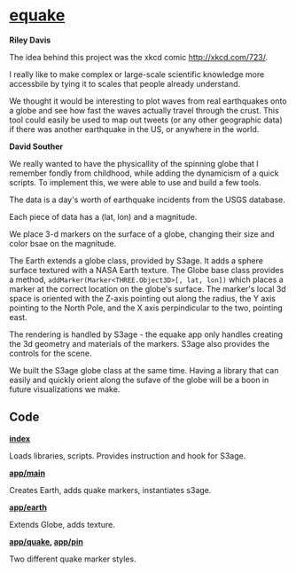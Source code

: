 # [equake](http://equake.souther.co)


**Riley Davis**

The idea behind this project was the xkcd comic http://xkcd.com/723/.

I really like to make complex or large-scale scientific knowledge 
more accessbile by tying it to scales that people already understand.

We thought it would be interesting to plot waves from real earthquakes onto a globe 
and see how fast the waves actually travel through the crust. This tool could easily
be used to map out tweets (or any other geographic data) if there was another 
earthquake in the US, or anywhere in the world.


**David Souther**

We really wanted to have the physicallity of the spinning globe that I remember fondly from childhood, while adding
the dynamicism of a quick scripts. To implement this, we were able to use and build a few tools.

The data is a day's worth of earthquake incidents from the USGS database.

Each piece of data has a (lat, lon) and a magnitude.

We place 3-d markers on the surface of a globe, changing their size and color bsae on the magnitude.

The Earth extends a globe class, provided by S3age. It adds a sphere surface textured with a NASA Earth texture. The Globe base class provides a method, `addMarker(Marker<THREE.Object3D>[, lat, lon])` which places a marker at the correct location on the globe's surface. The marker's local 3d space is oriented with the Z-axis pointing out along the radius, the Y axis pointing to the North Pole, and the X axis perpindicular to the two, pointing east.

The rendering is handled by S3age - the equake app only handles creating the 3d geometry and materials of the markers. S3age also provides the controls for the scene.

We built the S3age globe class at the same time. Having a library that can easily and quickly orient along the sufave of the globe will be  a boon in future visualizations we make.

## Code

**[index](index.html)**

Loads libraries, scripts. Provides instruction and hook for S3age.

**[app/main](app/main.coffee)**

Creates Earth, adds quake markers, instantiates s3age.

**[app/earth](app/earth.coffee)**

Extends Globe, adds texture.

**[app/quake](app/quake.coffee), [app/pin](app/pin.coffee)**

Two different quake marker styles.
